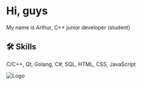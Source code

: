 # Hi, guys

My name is Arthur, C++ junior developer (student)


## 🛠 Skills
C/C++, Qt, Golang, C#, SQL, HTML, CSS, JavaScript


![Logo](https://cdn-ilbnbgd.nitrocdn.com/DmbmBmOWioNwhwhvqRywPErjVBHKZywW/assets/images/optimized/rev-2bb310a/www.emertxe.com/wp-content/uploads/2023/12/Qt-Application-Programming-with-C-1.png)
